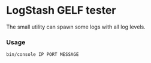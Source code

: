 # LogStash GELF tester

The small utility can spawn some logs with all log levels.

### Usage
```bash
bin/console IP PORT MESSAGE
```
